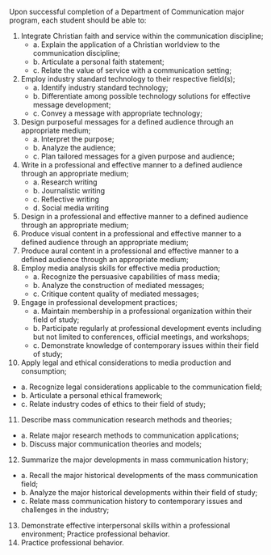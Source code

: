 Upon successful completion of a Department of Communication major program, each student should be able to:

1. Integrate Christian faith and service within the communication discipline;
   * a. Explain the application of a Christian worldview to the communication discipline;
   * b. Articulate a personal faith statement;
   * c. Relate the value of service with a communication setting;
2. Employ industry standard technology to their respective field(s);
   * a. Identify industry standard technology;
   * b. Differentiate among possible technology solutions for effective message development;
   * c. Convey a message with appropriate technology;
3. Design purposeful messages for a defined audience through an appropriate medium;
   * a. Interpret the purpose;
   * b. Analyze the audience;
   * c. Plan tailored messages for a given purpose and audience;
4. Write in a professional and effective manner to a defined audience through an appropriate medium;
   * a. Research writing
   * b. Journalistic writing
   * c. Reflective writing
   * d. Social media writing
5. Design in a professional and effective manner to a defined audience through an appropriate medium;
6. Produce visual content in a professional and effective manner to a defined audience through an appropriate medium;
7. Produce aural content in a professional and effective manner to a defined audience through an appropriate medium;
8. Employ media analysis skills for effective media production;
   * a. Recognize the persuasive capabilities of mass media;
   * b. Analyze the construction of mediated messages;
   * c. Critique content quality of mediated messages;
9. Engage in professional development practices;
   * a. Maintain membership in a professional organization within their field of study;
   * b. Participate regularly at professional development events including but not limited to conferences, official meetings, and workshops;
   * c. Demonstrate knowledge of contemporary issues within their field of study;
10. Apply legal and ethical considerations to media production and consumption;
   * a. Recognize legal considerations applicable to the communication field;
   * b. Articulate a personal ethical framework;
   * c. Relate industry codes of ethics to their field of study;
11. Describe mass communication research methods and theories;
   * a. Relate major research methods to communication applications;
   * b. Discuss major communication theories and models;
12. Summarize the major developments in mass communication history;
   * a. Recall the major historical developments of the mass communication field;
   * b. Analyze the major historical developments within their field of study;
   * c. Relate mass communication history to contemporary issues and challenges in the industry;
13. Demonstrate effective interpersonal skills within a professional environment; Practice professional behavior.
14. Practice professional behavior.
